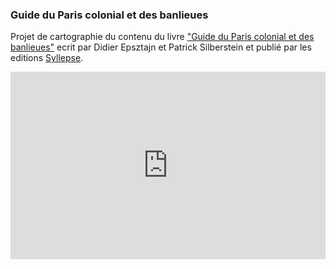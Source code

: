 ### Guide du Paris colonial et des banlieues

Projet de cartographie du contenu du livre ["Guide du Paris colonial et des banlieues"](https://www.syllepse.net/guide-du-paris-colonial-et-des-banlieues-_r_25_i_719.html) ecrit par Didier Epsztajn et  Patrick Silberstein et publié par les editions [Syllepse](https://www.syllepse.net/).

<iframe width="100%" height="300px" frameBorder="0" allowfullscreen
src="https://github.com/spapadiamantis/data-driven-art/blob/4c94f34a852553866fddbbb520459562bf97bf65/guidecolonial/streets_paris.html">
</iframe>
